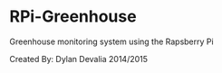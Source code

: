 # RPi-Greenhouse
Greenhouse monitoring system using the Rapsberry Pi

Created By: Dylan Devalia 2014/2015
